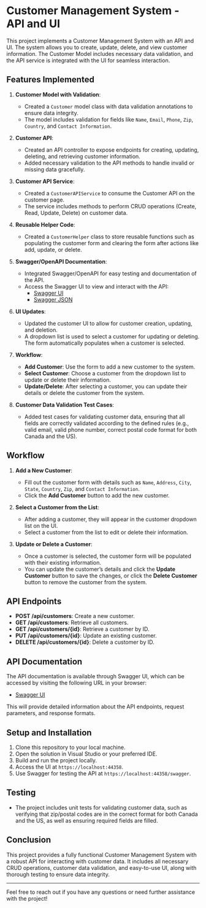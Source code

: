 # Customer Management System - API and UI

This project implements a Customer Management System with an API and UI. The system allows you to create, update, delete, and view customer information. The Customer Model includes necessary data validation, and the API service is integrated with the UI for seamless interaction.

## Features Implemented

1. **Customer Model with Validation**: 
    - Created a `Customer` model class with data validation annotations to ensure data integrity.
    - The model includes validation for fields like `Name`, `Email`, `Phone`, `Zip`, `Country`, and `Contact Information`.

2. **Customer API**: 
    - Created an API controller to expose endpoints for creating, updating, deleting, and retrieving customer information.
    - Added necessary validation to the API methods to handle invalid or missing data gracefully.

3. **Customer API Service**:
    - Created a `CustomerAPIService` to consume the Customer API on the customer page.
    - The service includes methods to perform CRUD operations (Create, Read, Update, Delete) on customer data.

4. **Reusable Helper Code**:
    - Created a `CustomerHelper` class to store reusable functions such as populating the customer form and clearing the form after actions like add, update, or delete.

5. **Swagger/OpenAPI Documentation**:
    - Integrated Swagger/OpenAPI for easy testing and documentation of the API.
    - Access the Swagger UI to view and interact with the API: 
      - [Swagger UI](https://localhost:44358/swagger/ui/index#/Customers)
      - [Swagger JSON](https://localhost:44358/swagger)

6. **UI Updates**:
    - Updated the customer UI to allow for customer creation, updating, and deletion.
    - A dropdown list is used to select a customer for updating or deleting. The form automatically populates when a customer is selected.

7. **Workflow**:
    - **Add Customer**: Use the form to add a new customer to the system.
    - **Select Customer**: Choose a customer from the dropdown list to update or delete their information.
    - **Update/Delete**: After selecting a customer, you can update their details or delete the customer from the system.

8. **Customer Data Validation Test Cases**:
    - Added test cases for validating customer data, ensuring that all fields are correctly validated according to the defined rules (e.g., valid email, valid phone number, correct postal code format for both Canada and the US).

## Workflow

1. **Add a New Customer**:
    - Fill out the customer form with details such as `Name`, `Address`, `City`, `State`, `Country`, `Zip`, and `Contact Information`.
    - Click the **Add Customer** button to add the new customer.

2. **Select a Customer from the List**:
    - After adding a customer, they will appear in the customer dropdown list on the UI.
    - Select a customer from the list to edit or delete their information.

3. **Update or Delete a Customer**:
    - Once a customer is selected, the customer form will be populated with their existing information.
    - You can update the customer’s details and click the **Update Customer** button to save the changes, or click the **Delete Customer** button to remove the customer from the system.

## API Endpoints

- **POST /api/customers**: Create a new customer.
- **GET /api/customers**: Retrieve all customers.
- **GET /api/customers/{id}**: Retrieve a customer by ID.
- **PUT /api/customers/{id}**: Update an existing customer.
- **DELETE /api/customers/{id}**: Delete a customer by ID.

## API Documentation

The API documentation is available through Swagger UI, which can be accessed by visiting the following URL in your browser:

- [Swagger UI](https://localhost:44358/swagger/ui/index#/Customers)

This will provide detailed information about the API endpoints, request parameters, and response formats.

## Setup and Installation

1. Clone this repository to your local machine.
2. Open the solution in Visual Studio or your preferred IDE.
3. Build and run the project locally.
4. Access the UI at `https://localhost:44358`.
5. Use Swagger for testing the API at `https://localhost:44358/swagger`.

## Testing

- The project includes unit tests for validating customer data, such as verifying that zip/postal codes are in the correct format for both Canada and the US, as well as ensuring required fields are filled.

## Conclusion

This project provides a fully functional Customer Management System with a robust API for interacting with customer data. It includes all necessary CRUD operations, customer data validation, and easy-to-use UI, along with thorough testing to ensure data integrity.

---

Feel free to reach out if you have any questions or need further assistance with the project!
